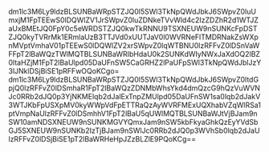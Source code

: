 dm1lc3M6Ly9ldzBLSUNBaWRpSTZJQ0l5SWl3TkNpQWdJbkJ6SWpvZ0luUmxjM1FpTEEwS0lDQWlZV1JrSWpvZ0luZDNkeTVvWld4c2IzZDZhR2d1WTJZaUxBMEtJQ0FpY0c5eWRDSTZJQ0kwTkRNNU9TSXNEUW9nSUNKcFpDSTZJQ0kyTVRrMk1ERmlaUzB3TTJVd0xUUTJaV0l0WVRNeFlTMDRNakZsWXpnMVptVmhaV01pTEEwS0lDQWlZV2xrSWpvZ0lqWTBNU0lzRFFvZ0lDSnVaWFFpT2lBaWQzTWlMQTBLSUNBaWRIbHdaU0k2SUNKdWIyNWxJaXdOQ2lBZ0ltaHZjM1FpT2lBaUlpd05DaUFnSW5CaGRHZ2lPaUFpSWl3TkNpQWdJblJzY3lJNklDSjBiSE1pRFFwOQoKCgo=
dm1lc3M6Ly9ldzBLSUNBaWRpSTZJQ0l5SWl3TkNpQWdJbkJ6SWpvZ0ltdGpjQ0lzRFFvZ0lDSmhaR1FpT2lBaWQzZDNMbWhsYkd4dmQzcG9hQzVuWVNJc0RRb2dJQ0p3YjNKMElqb2dJalExTnpZMUlpd05DaUFnSW1sa0lqb2dJakV3WTJKbFpUSXpMV0kyWWpVdFpETTRaQzAyWVRFMExUQXhabVZqWlRSa1ptVmpNaUlzRFFvZ0lDSmhhV1FpT2lBaU5qUWlMQTBLSUNBaWJtVjBJam9nSW10amNDSXNEUW9nSUNKMGVYQmxJam9nSW5kbFkyaGhkQzEyYVdSbGJ5SXNEUW9nSUNKb2IzTjBJam9nSWlJc0RRb2dJQ0p3WVhSb0lqb2dJaUlzRFFvZ0lDSjBiSE1pT2lBaWRHeHpJZzBLZlE9PQoKCg==
